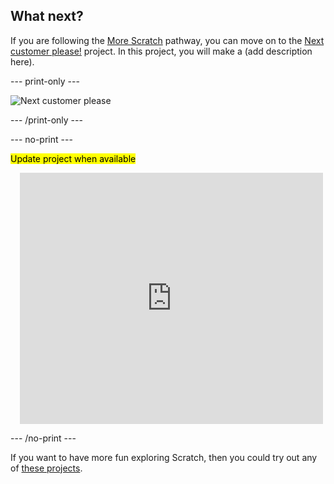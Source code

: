## What next?

If you are following the [More Scratch](https://projects.raspberrypi.org/en/raspberrypi/more-scratch) pathway, you can move on to the [Next customer please!](https://projects.raspberrypi.org/en/projects/next-customer-please) project. In this project, you will make a (add description here).

--- print-only ---

![Next customer please](images/next-customer-please.png)

--- /print-only ---

--- no-print ---

<mark>Update project when available</mark>
<div class="scratch-preview" style="margin-left: 15px;">
  <iframe allowtransparency="true" width="485" height="402" src="https://scratch.mit.edu/projects/embed/528696418/?autostart=false" frameborder="0"></iframe>
</div>

--- /no-print ---

If you want to have more fun exploring Scratch, then you could try out any of [these projects](https://projects.raspberrypi.org/en/projects?software%5B%5D=scratch&curriculum%5B%5D=%201).
